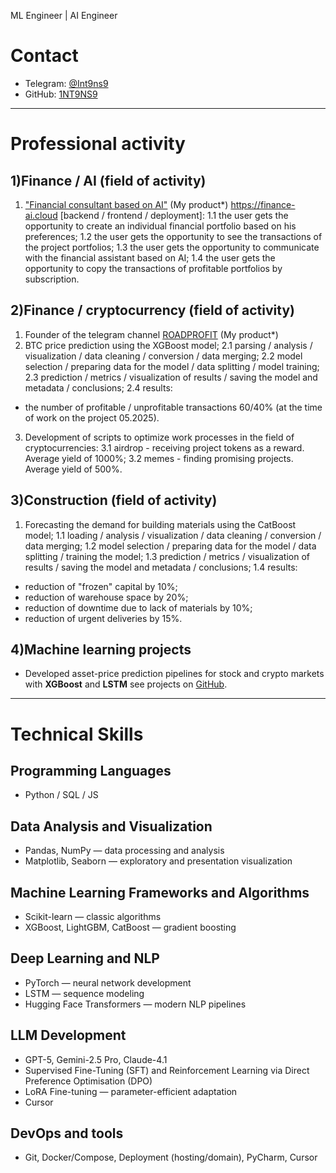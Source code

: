 ML Engineer | AI Engineer

# Contact
- Telegram: [@Int9ns9](https://t.me/Int9ns9)
- GitHub: [1NT9NS9](https://github.com/1NT9NS9)

---

# Professional activity

## 1)Finance / AI (field of activity)
1. ["Financial consultant based on AI"](https://finance-ai.cloud) (My product*)
https://finance-ai.cloud
[backend / frontend / deployment]:
1.1 the user gets the opportunity to create an individual financial portfolio based on his preferences;
1.2 the user gets the opportunity to see the transactions of the project portfolios;
1.3 the user gets the opportunity to communicate with the financial assistant based on AI;
1.4 the user gets the opportunity to copy the transactions of profitable portfolios by subscription.

## 2)Finance / cryptocurrency (field of activity)
1. Founder of the telegram channel [ROADPROFIT](https://t.me/ROADPROFIT) (My product*)
2. BTC price prediction using the XGBoost model;
2.1 parsing / analysis / visualization / data cleaning / conversion / data merging;
2.2 model selection / preparing data for the model / data splitting / model training;
2.3 prediction / metrics / visualization of results / saving the model and metadata / conclusions;
2.4 results:
- the number of profitable / unprofitable transactions 60/40% (at the time of work on the project 05.2025).
3. Development of scripts to optimize work processes in the field of cryptocurrencies:
3.1 airdrop - receiving project tokens as a reward. Average yield of 1000%;
3.2 memes - finding promising projects. Average yield of 500%.

## 3)Construction (field of activity)
1. Forecasting the demand for building materials using the CatBoost model;
1.1 loading / analysis / visualization / data cleaning / conversion / data merging;
1.2 model selection / preparing data for the model / data splitting / training the model;
1.3 prediction / metrics / visualization of results / saving the model and metadata / conclusions;
1.4 results:
- reduction of "frozen" capital by 10%;
- reduction of warehouse space by 20%;
- reduction of downtime due to lack of materials by 10%;
- reduction of urgent deliveries by 15%.

## 4)Machine learning projects
- Developed asset-price prediction pipelines for stock and crypto markets with **XGBoost** and **LSTM**
see projects on [GitHub](https://github.com/1NT9NS9/1NT9NS9/blob/main/README(finance).md).

---

# Technical Skills

## Programming Languages
- Python / SQL / JS

## Data Analysis and Visualization
- Pandas, NumPy — data processing and analysis
- Matplotlib, Seaborn — exploratory and presentation visualization

## Machine Learning Frameworks and Algorithms
- Scikit-learn — classic algorithms
- XGBoost, LightGBM, CatBoost — gradient boosting

## Deep Learning and NLP
- PyTorch — neural network development
- LSTM — sequence modeling
- Hugging Face Transformers — modern NLP pipelines

## LLM Development
- GPT-5, Gemini-2.5 Pro, Claude-4.1
- Supervised Fine-Tuning (SFT) and Reinforcement Learning via Direct Preference Optimisation (DPO)
- LoRA Fine-tuning — parameter-efficient adaptation
- Cursor

## DevOps and tools
- Git, Docker/Compose, Deployment (hosting/domain), PyCharm, Cursor
